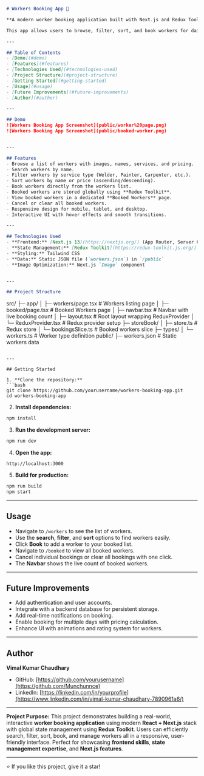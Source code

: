 
```markdown
# Workers Booking App 🚀

**A modern worker booking application built with Next.js and Redux Toolkit.**  

This app allows users to browse, filter, sort, and book workers for daily services like welding, painting, and carpentry. Booked workers can be managed and canceled directly from the Booked Workers page.

---

## Table of Contents
- [Demo](#demo)
- [Features](#features)
- [Technologies Used](#technologies-used)
- [Project Structure](#project-structure)
- [Getting Started](#getting-started)
- [Usage](#usage)
- [Future Improvements](#future-improvements)
- [Author](#author)

---

## Demo
![Workers Booking App Screenshot](public/worker%20page.png)
![Workers Booking App Screenshot](public/booked-worker.png)


---

## Features
- Browse a list of workers with images, names, services, and pricing.
- Search workers by name.
- Filter workers by service type (Welder, Painter, Carpenter, etc.).
- Sort workers by name or price (ascending/descending).
- Book workers directly from the workers list.
- Booked workers are stored globally using **Redux Toolkit**.
- View booked workers in a dedicated **Booked Workers** page.
- Cancel or clear all booked workers.
- Responsive design for mobile, tablet, and desktop.
- Interactive UI with hover effects and smooth transitions.

---

## Technologies Used
- **Frontend:** [Next.js 13](https://nextjs.org/) (App Router, Server Components, Client Components)
- **State Management:** [Redux Toolkit](https://redux-toolkit.js.org/)
- **Styling:** Tailwind CSS
- **Data:** Static JSON file (`workers.json`) in `/public`
- **Image Optimization:** Next.js `Image` component


---

## Project Structure
```

src/
├─ app/
│  ├─ workers/page.tsx       # Workers listing page
│  ├─ booked/page.tsx        # Booked Workers page
│  ├─ navbar.tsx             # Navbar with live booking count
│  ├─ layout.tsx             # Root layout wrapping ReduxProvider
│  └─ ReduxProvider.tsx      # Redux provider setup
├─ storeBook/
│  ├─ store.ts               # Redux store
│  └─ bookingsSlice.ts       # Booked workers slice
├─ types/
│  └─ workers.ts             # Worker type definition
public/
├─ workers.json              # Static workers data


````

---

## Getting Started

1. **Clone the repository:**
```bash
git clone https://github.com/yourusername/workers-booking-app.git
cd workers-booking-app
````

2. **Install dependencies:**

```bash
npm install
```

3. **Run the development server:**

```bash
npm run dev
```

4. **Open the app:**

```
http://localhost:3000
```

5. **Build for production:**

```bash
npm run build
npm start
```

---

## Usage

* Navigate to `/workers` to see the list of workers.
* Use the **search**, **filter**, and **sort** options to find workers easily.
* Click **Book** to add a worker to your booked list.
* Navigate to `/booked` to view all booked workers.
* Cancel individual bookings or clear all bookings with one click.
* The **Navbar** shows the live count of booked workers.

---

## Future Improvements

* Add authentication and user accounts.
* Integrate with a backend database for persistent storage.
* Add real-time notifications on booking.
* Enable booking for multiple days with pricing calculation.
* Enhance UI with animations and rating system for workers.

---

## Author

**Vimal Kumar Chaudhary**

* GitHub: [https://github.com/yourusername](https://github.com/Munchunnce)
* LinkedIn: [https://linkedin.com/in/yourprofile](https://www.linkedin.com/in/vimal-kumar-chaudhary-7890961a6/)

---

**Project Purpose:**
This project demonstrates building a real-world, interactive **worker booking application** using modern **React + Next.js** stack with global state management using **Redux Toolkit**. Users can efficiently search, filter, sort, book, and manage workers all in a responsive, user-friendly interface. Perfect for showcasing **frontend skills**, **state management expertise**, and **Next.js features**.

---

⭐ If you like this project, give it a star!


